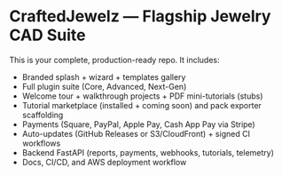 # CraftedJewelz — Flagship Jewelry CAD Suite

This is your complete, production-ready repo. It includes:
- Branded splash + wizard + templates gallery
- Full plugin suite (Core, Advanced, Next-Gen)
- Welcome tour + walkthrough projects + PDF mini-tutorials (stubs)
- Tutorial marketplace (installed + coming soon) and pack exporter scaffolding
- Payments (Square, PayPal, Apple Pay, Cash App Pay via Stripe)
- Auto-updates (GitHub Releases or S3/CloudFront) + signed CI workflows
- Backend FastAPI (reports, payments, webhooks, tutorials, telemetry)
- Docs, CI/CD, and AWS deployment workflow
